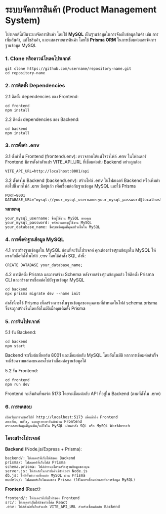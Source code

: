 # ระบบจัดการสินค้า (Product Management System)

โปรเจกต์นี้เป็นระบบจัดการสินค้า โดยใช้ **MySQL** เป็นฐานข้อมูลในการจัดเก็บข้อมูลสินค้า เช่น การเพิ่มสินค้า, แก้ไขสินค้า, และแสดงรายการสินค้า โดยใช้ **Prisma ORM** ในการเชื่อมต่อและจัดการฐานข้อมูล MySQL

### 1. Clone หรือดาวน์โหลดโปรเจกต์

```
git clone https://github.com/username/repository-name.git
cd repository-name 
```
### 2. การติดตั้ง Dependencies

2.1 ติดตั้ง dependencies ของ Frontend:
```
cd frontend
npm install
```

2.2 ติดตั้ง dependencies ของ Backend:
```
cd backend
npm install
```


### 3. การตั้งค่า .env

3.1 ตั้งค่าใน Frontend (frontend/.env):
ตรวจสอบให้แน่ใจว่าไฟล์ .env ในโฟลเดอร์ Frontend มีการตั้งค่าตัวแปร VITE_API_URL ที่เชื่อมต่อกับ Backend อย่างถูกต้อง
```
VITE_API_URL=http://localhost:8001/api
```
3.2 ตั้งค่าใน Backend (backend/.env):
สร้างไฟล์ .env ในโฟลเดอร์ Backend หรือเพิ่มค่าต่อไปนี้หากไฟล์ .env มีอยู่แล้ว เพื่อเชื่อมต่อกับฐานข้อมูล MySQL และใช้ Prisma

```
PORT=8001
DATABASE_URL="mysql://your_mysql_username:your_mysql_password@localhost:3306/your_database_name"
```
**หมายเหตุ**
```
your_mysql_username: ชื่อผู้ใช้งาน MySQL ของคุณ 
your_mysql_password: รหัสผ่านของผู้ใช้งาน MySQL
your_database_name: ชื่อฐานข้อมูลที่คุณสร้างขึ้นใน MySQL
```


### 4. การตั้งค่าฐานข้อมูล MySQL

4.1 การสร้างฐานข้อมูลใน MySQL
ก่อนที่จะรันโปรเจกต์ คุณต้องสร้างฐานข้อมูลใน MySQL ให้ตรงกับชื่อที่ตั้งในไฟล์ .env โดยใช้คำสั่ง SQL ดังนี้:
```
CREATE DATABASE your_database_name;
```
4.2 การติดตั้ง Prisma และการสร้าง Schema
หลังจากสร้างฐานข้อมูลแล้ว ให้ติดตั้ง Prisma CLI และสร้างการเชื่อมต่อไปยังฐานข้อมูล MySQL
```
cd backend
npx prisma migrate dev --name init
```
คำสั่งนี้จะใช้ Prisma เพื่อสร้างตารางในฐานข้อมูลของคุณตามที่กำหนดในไฟล์ schema.prisma ซึ่งจะถูกสร้างขึ้นโดยอัตโนมัติเมื่อคุณติดตั้ง Prisma

### 5. การรันโปรเจกต์

5.1 รัน Backend:
```
cd backend
npm start
```
Backend จะเริ่มต้นที่พอร์ต 8001 และเชื่อมต่อกับ MySQL โดยอัตโนมัติ หากการเชื่อมต่อสำเร็จจะมีข้อความแสดงบนคอนโซลว่าเชื่อมต่อฐานข้อมูลได้

5.2 รัน Frontend:
```
cd frontend
npm run dev
```

Frontend จะเริ่มต้นที่พอร์ต 5173 โดยจะเชื่อมต่อกับ API ที่อยู่ใน Backend (ตามที่ตั้งใน .env)


### 6. การทดสอบ
```
เปิดเว็บบราวเซอร์ไปที่ http://localhost:5173 เพื่อเข้าถึง Frontend
ลองเพิ่ม, แก้ไข, และดูรายการสินค้าผ่าน Frontend
ตรวจสอบข้อมูลที่ถูกเพิ่ม/แก้ไขใน MySQL ผ่านคำสั่ง SQL หรือ MySQL Workbench
```
### โครงสร้างโปรเจกต์
**Backend** (Node.js/Express + Prisma):
```
backend/: โฟลเดอร์ที่เก็บไฟล์ของ Backend
prisma/: โฟลเดอร์ที่เก็บไฟล์ Prisma
schema.prisma: ไฟล์กำหนดโครงสร้างฐานข้อมูลของคุณ
server.js: ไฟล์หลักในการตั้งค่าเซิร์ฟเวอร์ Node.js
db.js: ไฟล์ตั้งค่าการเชื่อมต่อ MySQL ผ่าน Prisma
models/: โฟลเดอร์เก็บโมเดลของ Prisma (ใช้ในการเชื่อมต่อและจัดการข้อมูล MySQL)
```
**Frontend** (React):
```
frontend/: โฟลเดอร์ที่เก็บไฟล์ของ Frontend
src/: โฟลเดอร์เก็บไฟล์ซอร์สโค้ด React
.env: ไฟล์ตั้งค่าที่เก็บตัวแปร VITE_API_URL สำหรับเชื่อมต่อกับ Backend
```